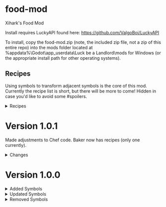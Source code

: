 # food-mod
 Xihark's Food Mod

Install requires LuckyAPI found here: https://github.com/ValgoBoi/LuckyAPI

To install, copy the food-mod.zip (note, the included zip file, not a zip of this entire repo) into the mods folder located at %appdata%\Godot\app_userdata\Luck be a Landlord\mods for Windows (or the appropriate install path for other operating systems).

## Recipes

Using symbols to transform adjacent symbols is the core of this mod. Currently the recipe list is short, but there will be more to come! Hidden in case you'd like to avoid some #spoilers.

<details>
<summary>Recipes</summary>
 
 Chef:
- Any fruit (except Coconut and Pear) + Sugar = Jam (unique for each fruit)
- Bread + Cheese + Meat = Sandwich
- Bread + Egg + Meat = Meat Bun
- Egg + Milk = Scrambled Eggs

Baker:
- Bread + Honey = Sticky Bun
</details>

# Version 1.0.1
Made adjustments to Chef code. Baker now has recipes (only one currently).

<details>
<summary>Changes</summary>

- ![Sticky Bun](/food-mod/symbols/Sticky-Bun.png) Sticky Bun
    - Rare
    - Value: 5

Honey is now an ingredient.
</details>

# Version 1.0.0
<details>
<summary>Added Symbols</summary>
 
- ![Baker](/food-mod/symbols/Baker.png) Baker
    - Uncommon
    - Value: 2
    - Transforms adjacent ![Wheat](/food-mod/symbols/Wheat.png) into ![Bread](/food-mod/symbols/Bread.png)
- ![Bread](/food-mod/symbols/Bread.png) Bread
    - Uncommon
    - Value: 2
- ![Connoisseur](/food-mod/symbols/Connoisseur.png) Connoisseur
    - Rare
    - Value: 2
    - Destroys certain adjacent food symbols. Permanently gives coin equal to the value of symbols destroyed this way.
- ![Apple Jam](/food-mod/symbols/Jam-Apple.png) Apple Jam
    - Rare
    - Value: 4
- ![Banana Jam](/food-mod/symbols/Jam-Banana.png) Banana Jam
    - Common
    - Value: 2
- ![Cherry Jam](/food-mod/symbols/Jam-Cherry.png) Cherry Jam
    - Common
    - Value: 2
- ![Coconut Jam](/food-mod/symbols/Jam-Coconut.png) Coconut Jam
    - Uncommon
    - Value: 3
- ![Orange Jam](/food-mod/symbols/Jam-Orange.png) Orange Jam
    - Uncommon
    - Value: 3
- ![Peach Jam](/food-mod/symbols/Jam-Peach.png) Peach Jam
    - Uncommon
    - Value: 3
- ![Strawberry Jam](/food-mod/symbols/Jam-Strawberry.png) Strawberry Jam
    - Rare
    - Value: 4
- ![Watermelon Jam](/food-mod/symbols/Jam-Watermelon.png) Watermelon Jam
    - Very Rare
    - Value: 6
- ![Meat](/food-mod/symbols/Meat.png) Meat
    - Uncommon
    - Value: 2
- ![Meat Bun](/food-mod/symbols/Meat-Bun.png) Meat Bun
    - Rare
    - Value: 5
- ![Sandwich](/food-mod/symbols/Sandwich.png) Sandwich
    - Rare
    - Value: 6
- ![Scrambled Eggs](/food-mod/symbols/Scrambled-Eggs.png) Scrambled Eggs
    - Uncommon
    - Value: 3
- ![Sugar](/food-mod/symbols/Sugar.png) Sugar
    - Common
    - Value: 1
- ![Wheat](/food-mod/symbols/Wheat.png) Wheat
    - Common
    - Value: 1
</details>
<details>
<summary>Updated Symbols</summary>
 
Items with updated groups and/or descriptions only:
![Apple](https://static.wikia.nocookie.net/luck-be-a-landlord/images/7/7d/Apple.png/revision/latest/scale-to-width-down/24?cb=20210224153603) ![Banana](https://static.wikia.nocookie.net/luck-be-a-landlord/images/6/69/Banana.png/revision/latest/scale-to-width-down/24?cb=20210224153605) ![Cheese](https://static.wikia.nocookie.net/luck-be-a-landlord/images/a/a5/Cheese.png/revision/latest/scale-to-width-down/24?cb=20210224153617) ![Cherry](https://static.wikia.nocookie.net/luck-be-a-landlord/images/2/20/Cherry.png/revision/latest/scale-to-width-down/24?cb=20210821153039) ![Coconut Half](https://static.wikia.nocookie.net/luck-be-a-landlord/images/3/3c/Coconut_Half.png/revision/latest/scale-to-width-down/24?cb=20210301034602) ![Egg](https://static.wikia.nocookie.net/luck-be-a-landlord/images/2/26/Egg.png/revision/latest/scale-to-width-down/24?cb=20210224153635) ![Martini](https://static.wikia.nocookie.net/luck-be-a-landlord/images/1/10/Martini.png/revision/latest/scale-to-width-down/24?cb=20210224153659) ![Milk](https://static.wikia.nocookie.net/luck-be-a-landlord/images/9/92/Milk.png/revision/latest/scale-to-width-down/24?cb=20210424104603) ![Omelette](https://static.wikia.nocookie.net/luck-be-a-landlord/images/2/23/Omelette.png/revision/latest/scale-to-width-down/24?cb=20210224153712) ![Orange](https://static.wikia.nocookie.net/luck-be-a-landlord/images/4/43/Orange.png/revision/latest/scale-to-width-down/24?cb=20210224153713) ![Peach](https://static.wikia.nocookie.net/luck-be-a-landlord/images/e/e2/Peach.png/revision/latest/scale-to-width-down/24?cb=20210224153716) ![Strawberry](https://static.wikia.nocookie.net/luck-be-a-landlord/images/6/6d/Strawberry.png/revision/latest/scale-to-width-down/24?cb=20210224153832) ![Watermelon](https://static.wikia.nocookie.net/luck-be-a-landlord/images/0/06/Watermelon.png/revision/latest/scale-to-width-down/24?cb=20210224153841) ![Wine](https://static.wikia.nocookie.net/luck-be-a-landlord/images/6/69/Wine.png/revision/latest/scale-to-width-down/24?cb=20210224153843)
 
 Other updated symbols:
- ![Chef](https://static.wikia.nocookie.net/luck-be-a-landlord/images/e/e5/Chef.png/revision/latest/scale-to-width-down/24?cb=20210224153618) Now uncommon instead of rare. Previous effects have been replaced with: "Uses a combination of ingredients to create more valuable symbols."
- ![Sun](https://static.wikia.nocookie.net/luck-be-a-landlord/images/6/61/Sun.png/revision/latest/scale-to-width-down/24?cb=20210224153833) Now additionally buffs wheat.
</details>
<details>
<summary>Removed Symbols</summary>
 
 ![Crow](https://static.wikia.nocookie.net/luck-be-a-landlord/images/f/fa/Crow.png/revision/latest/scale-to-width-down/24?cb=20210224153626) ![Goose](https://static.wikia.nocookie.net/luck-be-a-landlord/images/d/dd/Goose.png/revision/latest/scale-to-width-down/24?cb=20210224153643) ![Highlander](https://static.wikia.nocookie.net/luck-be-a-landlord/images/3/34/Highlander.png/revision/latest/scale-to-width-down/24?cb=20210813171537) ![Magpie](https://static.wikia.nocookie.net/luck-be-a-landlord/images/1/17/Magpie.png/revision/latest/scale-to-width-down/24?cb=20210224153658) ![Void Fruit](https://static.wikia.nocookie.net/luck-be-a-landlord/images/3/33/Void_Fruit.png/revision/latest/scale-to-width-down/24?cb=20210611173611)
</details>
